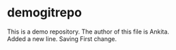 # demogitrepo
This is a demo repository. The author of this file is Ankita.
<br> Added a new line.
Saving First change.
